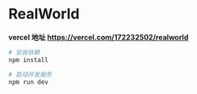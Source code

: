 # RealWorld

**vercel 地址 https://vercel.com/172232502/realworld**

```sh
# 安装依赖
npm install

# 启动开发服务
npm run dev
```
